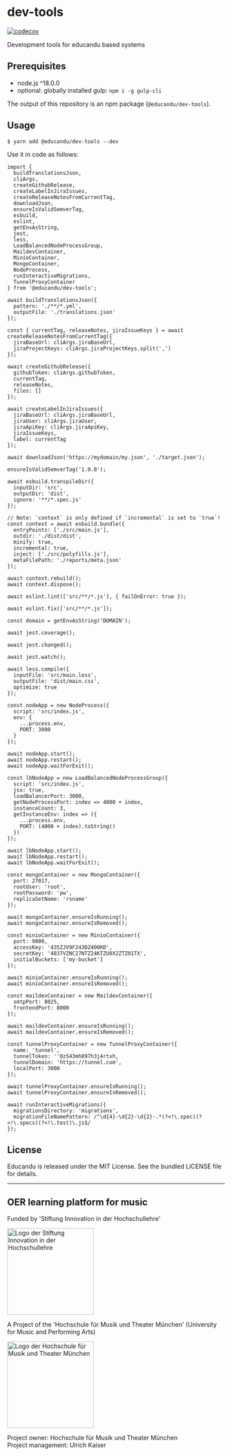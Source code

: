# dev-tools

[![codecov](https://codecov.io/gh/educandu/dev-tools/branch/main/graph/badge.svg)](https://codecov.io/gh/educandu/dev-tools)

Development tools for educandu based systems

## Prerequisites

* node.js ^18.0.0
* optional: globally installed gulp: `npm i -g gulp-cli`

The output of this repository is an npm package (`@educandu/dev-tools`).

## Usage

~~~
$ yarn add @educandu/dev-tools --dev
~~~

Use it in code as follows:

~~~
import {
  buildTranslationsJson,
  cliArgs,
  createGithubRelease,
  createLabelInJiraIssues,
  createReleaseNotesFromCurrentTag,
  downloadJson,
  ensureIsValidSemverTag,
  esbuild,
  eslint,
  getEnvAsString,
  jest,
  less,
  LoadBalancedNodeProcessGroup,
  MaildevContainer,
  MinioContainer,
  MongoContainer,
  NodeProcess,
  runInteractiveMigrations,
  TunnelProxyContainer
} from '@educandu/dev-tools';

await buildTranslationsJson({
  pattern: './**/*.yml',
  outputFile: './translations.json'
});

const { currentTag, releaseNotes, jiraIssueKeys } = await createReleaseNotesFromCurrentTag({
  jiraBaseUrl: cliArgs.jiraBaseUrl,
  jiraProjectKeys: cliArgs.jiraProjectKeys.split(',')
});

await createGithubRelease({
  githubToken: cliArgs.githubToken,
  currentTag,
  releaseNotes,
  files: []
});

await createLabelInJiraIssues({
  jiraBaseUrl: cliArgs.jiraBaseUrl,
  jiraUser: cliArgs.jiraUser,
  jiraApiKey: cliArgs.jiraApiKey,
  jiraIssueKeys,
  label: currentTag
});

await downloadJson('https://mydomain/my.json', './target.json');

ensureIsValidSemverTag('1.0.0');

await esbuild.transpileDir({
  inputDir: 'src',
  outputDir: 'dist',
  ignore: '**/*.spec.js'
});

// Note: `context` is only defined if `incremental` is set to `true`!
const context = await esbuild.bundle({
  entryPoints: ['./src/main.js'],
  outdir: './dist/dist',
  minify: true,
  incremental: true,
  inject: ['./src/polyfills.js'],
  metaFilePath: './reports/meta.json'
});

await context.rebuild();
await context.dispose();

await eslint.lint(['src/**/*.js'], { failOnError: true });

await eslint.fix(['src/**/*.js']);

const domain = getEnvAsString('DOMAIN');

await jest.coverage();

await jest.changed();

await jest.watch();

await less.compile({
  inputFile: 'src/main.less',
  outputFile: 'dist/main.css',
  optimize: true
});

const nodeApp = new NodeProcess({
  script: 'src/index.js',
  env: {
    ...process.env,
    PORT: 3000
  }
});

await nodeApp.start();
await nodeApp.restart();
await nodeApp.waitForExit();

const lbNodeApp = new LoadBalancedNodeProcessGroup({
  script: 'src/index.js',
  jsx: true,
  loadBalancerPort: 3000,
  getNodeProcessPort: index => 4000 + index,
  instanceCount: 3,
  getInstanceEnv: index => ({
    ...process.env,
    PORT: (4000 + index).toString()
  })
});

await lbNodeApp.start();
await lbNodeApp.restart();
await lbNodeApp.waitForExit();

const mongoContainer = new MongoContainer({
  port: 27017,
  rootUser: 'root',
  rootPassword: 'pw',
  replicaSetName: 'rsname'
});

await mongoContainer.ensureIsRunning();
await mongoContainer.ensureIsRemoved();

const minioContainer = new MinioContainer({
  port: 9000,
  accessKey: '435ZJV9F243DZ400KD',
  secretKey: '4837VZNC27NTZ24KTZU0X2ZTZ01TX',
  initialBuckets: ['my-bucket']
});

await minioContainer.ensureIsRunning();
await minioContainer.ensureIsRemoved();

const maildevContainer = new MaildevContainer({
  smtpPort: 8025,
  frontendPort: 8000
});

await maildevContainer.ensureIsRunning();
await maildevContainer.ensureIsRemoved();

const tunnelProxyContainer = new TunnelProxyContainer({
  name: 'tunnel',
  tunnelToken: ''0z543mh897h3j4rtxh,
  tunnelDomain: 'https://tunnel.com',
  localPort: 3000
});

await tunnelProxyContainer.ensureIsRunning();
await tunnelProxyContainer.ensureIsRemoved();

await runInteractiveMigrations({
  migrationsDirectory: 'migrations',
  migrationFileNamePattern: /^\d{4}-\d{2}-\d{2}-.*(?<!\.spec)(?<!\.specs)(?<!\.test)\.js$/
});

~~~

## License

Educandu is released under the MIT License. See the bundled LICENSE file for details.

---

## OER learning platform for music

Funded by 'Stiftung Innovation in der Hochschullehre'

<img src="https://stiftung-hochschullehre.de/wp-content/uploads/2020/07/logo_stiftung_hochschullehre_screenshot.jpg)" alt="Logo der Stiftung Innovation in der Hochschullehre" width="200"/>

A Project of the 'Hochschule für Musik und Theater München' (University for Music and Performing Arts)

<img src="https://upload.wikimedia.org/wikipedia/commons/d/d8/Logo_Hochschule_f%C3%BCr_Musik_und_Theater_M%C3%BCnchen_.png" alt="Logo der Hochschule für Musik und Theater München" width="200"/>

Project owner: Hochschule für Musik und Theater München\
Project management: Ulrich Kaiser
